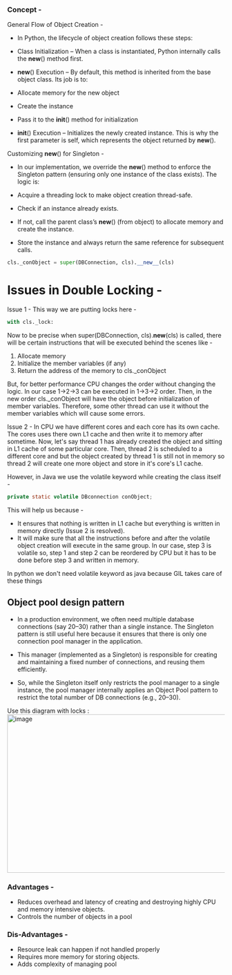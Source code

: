 ### Concept - 
General Flow of Object Creation - 

- In Python, the lifecycle of object creation follows these steps:

- Class Initialization – When a class is instantiated, Python internally calls the __new__() method first.

- __new__() Execution – By default, this method is inherited from the base object class. Its job is to:

- Allocate memory for the new object

- Create the instance

- Pass it to the __init__() method for initialization

- __init__() Execution – Initializes the newly created instance. This is why the first parameter is self, which represents the object returned by __new__().

Customizing __new__() for Singleton -

- In our implementation, we override the __new__() method to enforce the Singleton pattern (ensuring only one instance of the class exists). The logic is:

- Acquire a threading lock to make object creation thread-safe.

- Check if an instance already exists.

- If not, call the parent class’s __new__() (from object) to allocate memory and create the instance.

- Store the instance and always return the same reference for subsequent calls. 


```python
cls._conObject = super(DBConnection, cls).__new__(cls)
```

# Issues in Double Locking -
Issue 1 - 
This way we are putting locks here - 

```python
with cls._lock:
```
Now to be precise when super(DBConnection, cls).__new__(cls) is called, there will be certain instructions that will be executed behind the scenes like - 
1) Allocate memory
2) Initialize the member variables (if any)
3) Return the address of the memory to cls._conObject

But, for better performance CPU changes the order without changing the logic. In our case 1->2->3 can be executed in 1->3->2 order. Then, in the new order cls._conObject will have the object before initialization of member variables. Therefore, some other thread can use it without the member variables which will cause some errors. 

Issue 2 -
In CPU we have different cores and each core has its own cache. The cores uses there own L1 cache and then write it to memory after sometime. Now, let's say thread 1 has already created the object and sitting in L1 cache of some particular core. Then, thread 2 is scheduled to a different core and but the object created by thread 1 is still not in memory so thread 2 will create one more object and store in it's core's L1 cache. 


However, in Java we use the volatile keyword while creating the class itself - 
```java
private static volatile DBconnection conObject;
```

This will help us because - 
- It ensures that nothing is written in L1 cache but everything is written in memory directly (Issue 2 is resolved).
- It will make sure that all the instructions before and after the volatile object creation will execute in the same group. In our case, step 3 is volatile so, step 1 and step 2 can be reordered by CPU but it has to be done before step 3 and written in memory.

In python we don't need volatile keyword as java because GIL takes care of these things

## Object pool design pattern

- In a production environment, we often need multiple database connections (say 20–30) rather than a single instance. The Singleton pattern is still useful here because it ensures that there is only one connection pool manager in the application.

- This manager (implemented as a Singleton) is responsible for creating and maintaining a fixed number of connections, and reusing them efficiently.

- So, while the Singleton itself only restricts the pool manager to a single instance, the pool manager internally applies an Object Pool pattern to restrict the total number of DB connections (e.g., 20–30).

Use this diagram with locks :
<img width="979" height="367" alt="image" src="https://github.com/user-attachments/assets/37ffd3f9-20ed-46d8-a525-dde024527877" />

### Advantages -
- Reduces overhead and latency of creating and destroying highly CPU and memory intensive objects.
- Controls the number of objects in a pool

### Dis-Advantages - 
- Resource leak can happen if not handled properly
- Requires more memory for storing objects.
- Adds complexity of managing pool
